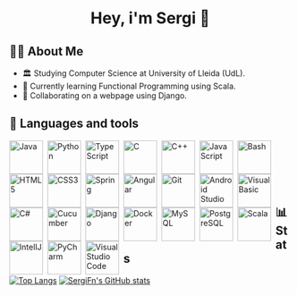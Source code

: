 
<h1 align="center">Hey, i'm Sergi 👋</h1>

## 👨‍🎓 About Me

- 🏛 Studying Computer Science at University of Lleida (UdL).
- 🌱 Currently learning Functional Programming using Scala.
- 👯 Collaborating on a webpage using Django.

## 🧰 Languages and tools

<img align="left" alt="Java" width="60px" style="padding-right:5px;" src="https://cdn.jsdelivr.net/gh/devicons/devicon@latest/icons/java/java-original-wordmark.svg" />
<img align="left" alt="Python" width="60px" style="padding-right:5px;" src="https://cdn.jsdelivr.net/gh/devicons/devicon@latest/icons/python/python-original-wordmark.svg" />
<img align="left" alt="TypeScript" width="60px" style="padding-right:5px;" src="https://cdn.jsdelivr.net/gh/devicons/devicon@latest/icons/typescript/typescript-plain.svg" />
<img align="left" alt="C" width="60px" style="padding-right:5px;" src="https://cdn.jsdelivr.net/gh/devicons/devicon@latest/icons/c/c-plain.svg" />
<img align="left" alt="C++" width="60px" style="padding-right:5px;" src="https://cdn.jsdelivr.net/gh/devicons/devicon@latest/icons/cplusplus/cplusplus-plain.svg" />
<img align="left" alt="JavaScript" width="60px" style="padding-right:5px;" src="https://cdn.jsdelivr.net/gh/devicons/devicon@latest/icons/javascript/javascript-plain.svg" />          
<img align="left" alt="Bash" width="60px" style="padding-right:5px;" src="https://cdn.jsdelivr.net/gh/devicons/devicon@latest/icons/bash/bash-original.svg" />
<img align="left" alt="HTML5" width="60px" style="padding-right:5px;" src="https://cdn.jsdelivr.net/gh/devicons/devicon@latest/icons/html5/html5-plain.svg" />
<img align="left" alt="CSS3" width="60px" style="padding-right:5px;" src="https://cdn.jsdelivr.net/gh/devicons/devicon@latest/icons/css3/css3-plain.svg" />
<img align="left" alt="Spring" width="60px" style="padding-right:5px;" src="https://cdn.jsdelivr.net/gh/devicons/devicon@latest/icons/spring/spring-original.svg" />
<img align="left" alt="Angular" width="60px" style="padding-right:5px;" src="https://cdn.jsdelivr.net/gh/devicons/devicon@latest/icons/angular/angular-plain.svg" />
<img align="left" alt="Git" width="60px" style="padding-right:5px;" src="https://cdn.jsdelivr.net/gh/devicons/devicon@latest/icons/git/git-original.svg" />
<img align="left" alt="Android Studio" width="60px" style="padding-right:5px;" src="https://cdn.jsdelivr.net/gh/devicons/devicon@latest/icons/androidstudio/androidstudio-plain.svg" />
<img align="left" alt="Visual Basic" width="60px" style="padding-right:5px;" src="https://cdn.jsdelivr.net/gh/devicons/devicon@latest/icons/visualbasic/visualbasic-plain.svg" />
<img align="left" alt="C#" width="60px" style="padding-right:5px;" src="https://cdn.jsdelivr.net/gh/devicons/devicon@latest/icons/csharp/csharp-plain.svg" />
<img align="left" alt="Cucumber" width="60px" style="padding-right:5px;" src="https://cdn.jsdelivr.net/gh/devicons/devicon@latest/icons/cucumber/cucumber-plain.svg" />
<img align="left" alt="Django" width="60px" style="padding-right:5px;" src="https://cdn.jsdelivr.net/gh/devicons/devicon@latest/icons/django/django-plain.svg" />
<img align="left" alt="Docker" width="60px" style="padding-right:5px;" src="https://cdn.jsdelivr.net/gh/devicons/devicon@latest/icons/docker/docker-plain.svg" />
<img align="left" alt="MySQL" width="60px" style="padding-right:5px;" src="https://cdn.jsdelivr.net/gh/devicons/devicon@latest/icons/mysql/mysql-original.svg" />
<img align="left" alt="PostgreSQL" width="60px" style="padding-right:5px;" src="https://cdn.jsdelivr.net/gh/devicons/devicon@latest/icons/postgresql/postgresql-plain.svg" />
<img align="left" alt="Scala" width="60px" style="padding-right:5px;" src="https://cdn.jsdelivr.net/gh/devicons/devicon@latest/icons/scala/scala-plain.svg" />
<img align="left" alt="IntelIJ" width="60px" style="padding-right:5px;" src="https://cdn.jsdelivr.net/gh/devicons/devicon@latest/icons/intellij/intellij-original.svg" />
<img align="left" alt="PyCharm" width="60px" style="padding-right:5px;" src="https://cdn.jsdelivr.net/gh/devicons/devicon@latest/icons/pycharm/pycharm-original.svg" />
<img align="left" alt="Visual Studio Code" width="60px" style="padding-right:5px;" src="https://cdn.jsdelivr.net/gh/devicons/devicon@latest/icons/vscode/vscode-original.svg" />
<br/>
<br/>
<br/>
<br/>
<br/>

## 📊 Stats
[![Top Langs](https://github-readme-stats.vercel.app/api/top-langs/?username=sergifn&layout=pie&theme=radical)](https://github.com/anuraghazra/github-readme-stats)
[![SergiFn's GitHub stats](https://github-readme-stats.vercel.app/api?username=sergifn&show_icons=false&theme=radical&hide_rank=true&show=commits,prs_merged,prs_merged_percentage&hide=stars,issues)](https://github.com/anuraghazra/github-readme-stats)
<!--
**SergiFn/SergiFn** is a ✨ _special_ ✨ repository because its `README.md` (this file) appears on your GitHub profile.

Here are some ideas to get you started:

- 🔭 I’m currently working on ...
- 🌱 I’m currently learning ...
- 👯 I’m looking to collaborate on ...
- 🤔 I’m looking for help with ...
- 💬 Ask me about ...
- 📫 How to reach me: ...
- 😄 Pronouns: ...
- ⚡ Fun fact: ...
-->
